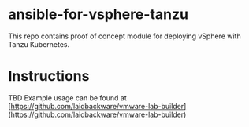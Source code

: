 # ansible-for-vsphere-tanzu

This repo contains proof of concept module for deploying vSphere with Tanzu Kubernetes.

# Instructions
TBD
Example usage can be found at [https://github.com/laidbackware/vmware-lab-builder](https://github.com/laidbackware/vmware-lab-builder)
